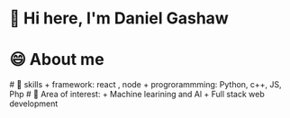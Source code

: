 # 👋 Hi here, I'm Daniel Gashaw

# 😄 About me
<!---Enthusiastic Software Engineering student at Addis Ababa Science and Technology University, passionate about developing digital solutions to real-world problems and exploring innovative technologies. Guided by the principle of 'Engineering for Humanity,' I strive to create impactful and sustainable advancements. ---!>

# 👀 skills
+ framework: react , node
+ progrorammming: Python, c++, JS, Php

# 💞️ Area of interest:
+ Machine learining and Al
+ Full stack web development

  

